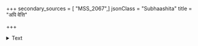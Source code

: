 +++
secondary_sources = [ "MSS_2067",]
jsonClass = "Subhaashita"
title = "अपि वेत्ति"

+++

<details><summary>Text</summary>

अपि वेत्ति षडक्षराणि चेद् उपदेष्टुं शितिकण्ठमिच्छति।  
वसनाशनमात्रमस्ति चेद् धनदादप्यतिरिच्यते खलः॥
</details>

